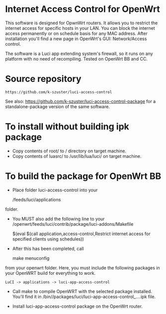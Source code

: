 Internet Access Control for OpenWrt
===================================

This software is designed for OpwnWrt routers.
It allows you to restrict the internet access for specific hosts in your LAN.
You can block the internet access permanently or on schedule basis for any MAC address.
After installation you'll find a new page in OpenWrt's GUI: Network/Access control.

The software is a Luci app extending system's firewall, so it runs on any platform with no need of recompiling.
Tested on OpenWrt BB and CC.

Source repository
=================
    https://github.com/k-szuster/luci-access-control
See also:
    https://github.com/k-szuster/luci-access-control-package
for a standalone-package version of the same software.


To install without building ipk package
=======================================
- Copy contents of root/ to / directory on target machine.
- Copy contents of luasrc/ to /usr/lib/lua/luci/ on target machine.

To build the package for OpenWrt BB
===================================
- Place folder luci-access-control into your 

	<openwrt>/feeds/luci/applications

folder.

- You MUST also add the following line to your /openwrt/feeds/luci/contrib/package/luci-addons/Makefile

	$(eval $(call application,access-control,Restrict internet access for specified clients using schedules))

- After this has been completed, call 

	make menuconfig

from your openwrt folder. Here, you must include the following packages in your OpenWRT build for everything to work.

	LuCI -> applications -> luci-app-access-control

- Call make to compile OpenWRT with the selected package installed.
You'll find it in <openwrt>/bin/<target>/packages/luci/luci-app-access-control_....ipk file.

- Install luci-app-access-control package on the OpenWrt router.
